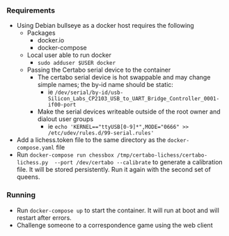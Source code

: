 ### Requirements
- Using Debian bullseye as a docker host requires the following 
  - Packages
    - docker.io
    - docker-compose
  - Local user able to run docker
    - `sudo adduser $USER docker`
  - Passing the Certabo serial device to the container
    - The certabo serial device is hot swappable and may change simple names; 
    the by-id name should be static:
      - ie `/dev/serial/by-id/usb-Silicon_Labs_CP2103_USB_to_UART_Bridge_Controller_0001-if00-port`
    - Make the serial devices writeable outside of the root owner and dialout user groups
      - ie `echo 'KERNEL=="ttyUSB[0-9]*",MODE="0666" >> /etc/udev/rules.d/99-serial.rules'`
- Add a lichess.token file to the same directory as the `docker-compose.yaml` file
- Run `docker-compose run chessbox /tmp/certabo-lichess/certabo-lichess.py 
  --port /dev/certabo --calibrate` to generate a calibration file. It will be 
  stored persistently. Run it again with the second set of queens.

### Running
- Run `docker-compose up` to start the container. It will run at boot and will restart 
after errors.
- Challenge someone to a correspondence game using the web client

